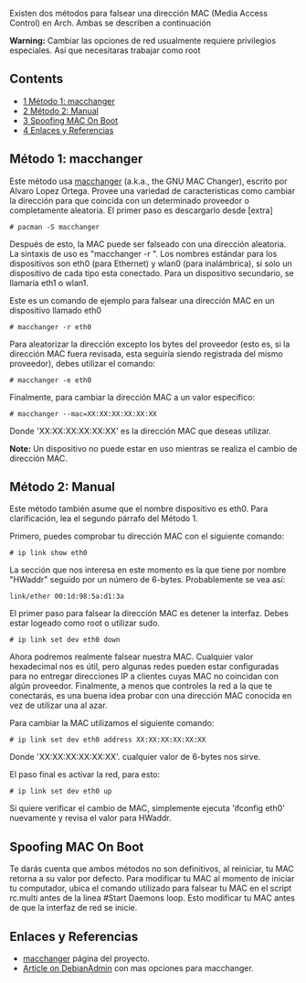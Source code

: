 Existen dos métodos para falsear una dirección MAC (Media Access Control) en Arch. Ambas se describen a continuación

**Warning:** Cambiar las opciones de red usualmente requiere privilegios especiales. Así que necesitaras trabajar como root

## Contents

*   [1 Método 1: macchanger](#Método_1:_macchanger)
*   [2 Método 2: Manual](#Método_2:_Manual)
*   [3 Spoofing MAC On Boot](#Spoofing_MAC_On_Boot)
*   [4 Enlaces y Referencias](#Enlaces_y_Referencias)

## Método 1: macchanger

Este método usa [macchanger](http://www.alobbs.com/macchanger) (a.k.a., the GNU MAC Changer), escrito por Alvaro Lopez Ortega. Provee una variedad de características como cambiar la dirección para que coincida con un determinado proveedor o completamente aleatoria. El primer paso es descargarlo desde [extra]

```
# pacman -S macchanger

```

Después de esto, la MAC puede ser falseado con una dirección aleatoria. La sintaxis de uso es "macchanger -r <device>". Los nombres estándar para los dispositivos son eth0 (para Ethernet) y wlan0 (para inalámbrica), si solo un dispositivo de cada tipo esta conectado. Para un dispositivo secundario, se llamaría eth1 o wlan1.

Este es un comando de ejemplo para falsear una dirección MAC en un dispositivo llamado eth0

```
# macchanger -r eth0

```

Para aleatorizar la dirección excepto los bytes del proveedor (esto es, si la dirección MAC fuera revisada, esta seguiría siendo registrada del mismo proveedor), debes utilizar el comando:

```
# macchanger -e eth0

```

Finalmente, para cambiar la dirección MAC a un valor especifico:

```
# macchanger --mac=XX:XX:XX:XX:XX:XX

```

Donde 'XX:XX:XX:XX:XX:XX' es la dirección MAC que deseas utilizar.

**Note:** Un dispositivo no puede estar en uso mientras se realiza el cambio de dirección MAC.

## Método 2: Manual

Este método también asume que el nombre dispositivo es eth0\. Para clarificación, lea el segundo párrafo del Método 1.

Primero, puedes comprobar tu dirección MAC con el siguiente comando:

```
# ip link show eth0

```

La sección que nos interesa en este momento es la que tiene por nombre "HWaddr" seguido por un número de 6-bytes. Probablemente se vea así:

```
link/ether 00:1d:98:5a:d1:3a

```

El primer paso para falsear la dirección MAC es detener la interfaz. Debes estar logeado como root o utilizar sudo.

```
# ip link set dev eth0 down

```

Ahora podremos realmente falsear nuestra MAC. Cualquier valor hexadecimal nos es útil, pero algunas redes pueden estar configuradas para no entregar direcciones IP a clientes cuyas MAC no coincidan con algún proveedor. Finalmente, a menos que controles la red a la que te conectarás, es una buena idea probar con una dirección MAC conocida en vez de utilizar una al azar.

Para cambiar la MAC utilizamos el siguiente comando:

```
# ip link set dev eth0 address XX:XX:XX:XX:XX:XX

```

Donde 'XX:XX:XX:XX:XX:XX'. cualquier valor de 6-bytes nos sirve.

El paso final es activar la red, para esto:

```
# ip link set dev eth0 up

```

Si quiere verificar el cambio de MAC, simplemente ejecuta 'ifconfig eth0' nuevamente y revisa el valor para HWaddr.

## Spoofing MAC On Boot

Te darás cuenta que ambos métodos no son definitivos, al reiniciar, tu MAC retorna a su valor por defecto. Para modificar tu MAC al momento de iniciar tu computador, ubica el comando utilizado para falsear tu MAC en el script rc.multi antes de la linea #Start Daemons loop. Esto modificar tu MAC antes de que la interfaz de red se inicie.

## Enlaces y Referencias

*   [macchanger](http://www.alobbs.com/macchanger) página del proyecto.
*   [Article on DebianAdmin](http://www.debianadmin.com/change-your-network-card-mac-media-access-control-address.html) con mas opciones para macchanger.